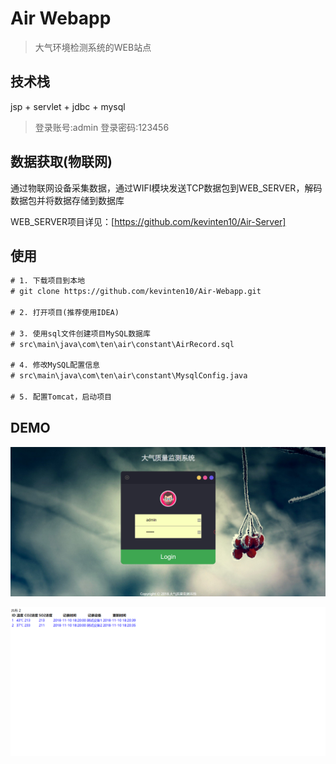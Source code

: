 # Air Webapp

> 大气环境检测系统的WEB站点

## 技术栈

jsp + servlet + jdbc + mysql 

> 登录账号:admin 登录密码:123456

## 数据获取(物联网)

通过物联网设备采集数据，通过WIFI模块发送TCP数据包到WEB_SERVER，解码数据包并将数据存储到数据库

WEB_SERVER项目详见：[https://github.com/kevinten10/Air-Server]

## 使用

```txt
# 1. 下载项目到本地
# git clone https://github.com/kevinten10/Air-Webapp.git

# 2. 打开项目(推荐使用IDEA)

# 3. 使用sql文件创建项目MySQL数据库 
# src\main\java\com\ten\air\constant\AirRecord.sql

# 4. 修改MySQL配置信息
# src\main\java\com\ten\air\constant\MysqlConfig.java

# 5. 配置Tomcat，启动项目

```

## DEMO

![登录](images/登录.png)

![数据](images/数据展示.png)